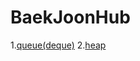 # BaekJoonHub

1.[queue(deque)](https://www.daleseo.com/python-queue/)
2.[heap](https://www.daleseo.com/python-heapq/)
